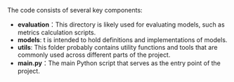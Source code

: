 The code consists of several key components:
-  **evaluation**：This directory is likely used for evaluating models, such as metrics calculation scripts.
- **models**: t is intended to hold definitions and implementations of models.
- **utils**: This folder probably contains utility functions and tools that are commonly used across different parts of the project.
- **main.py**：The main Python script that serves as the entry point of the project.
